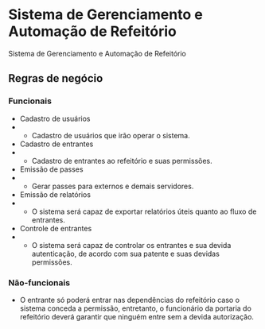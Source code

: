 # Sistema de Gerenciamento e Automação de Refeitório

Sistema de Gerenciamento e Automação de Refeitório

## Regras de negócio

### Funcionais

- Cadastro de usuários
- - Cadastro de usuários que irão operar o sistema.
- Cadastro de entrantes
- - Cadastro de entrantes ao refeitório e suas permissões.
- Emissão de passes
- - Gerar passes para externos e demais servidores.
- Emissão de relatórios
- - O sistema será capaz de exportar relatórios úteis quanto ao fluxo de entrantes.
- Controle de entrantes
- - O sistema será capaz de controlar os entrantes e sua devida autenticação, de acordo com sua patente e suas devidas permissões.

### Não-funcionais

- O entrante só poderá entrar nas dependências do refeitório caso o sistema conceda a permissão, entretanto, o funcionário da portaria do refeitório deverá garantir que ninguém entre sem a devida autorização.
